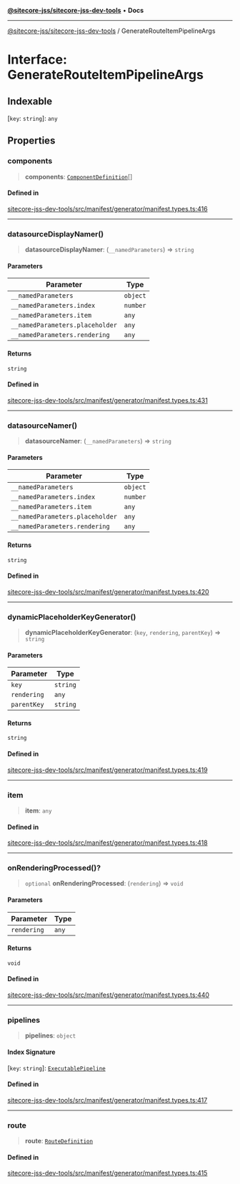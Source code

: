 [**@sitecore-jss/sitecore-jss-dev-tools**](../README.md) • **Docs**

***

[@sitecore-jss/sitecore-jss-dev-tools](../README.md) / GenerateRouteItemPipelineArgs

# Interface: GenerateRouteItemPipelineArgs

## Indexable

 \[`key`: `string`\]: `any`

## Properties

### components

> **components**: [`ComponentDefinition`](ComponentDefinition.md)[]

#### Defined in

[sitecore-jss-dev-tools/src/manifest/generator/manifest.types.ts:416](https://github.com/Sitecore/jss/blob/ae6f916d439f946bec091261304f83eefbcedd38/packages/sitecore-jss-dev-tools/src/manifest/generator/manifest.types.ts#L416)

***

### datasourceDisplayNamer()

> **datasourceDisplayNamer**: (`__namedParameters`) => `string`

#### Parameters

| Parameter | Type |
| ------ | ------ |
| `__namedParameters` | `object` |
| `__namedParameters.index` | `number` |
| `__namedParameters.item` | `any` |
| `__namedParameters.placeholder` | `any` |
| `__namedParameters.rendering` | `any` |

#### Returns

`string`

#### Defined in

[sitecore-jss-dev-tools/src/manifest/generator/manifest.types.ts:431](https://github.com/Sitecore/jss/blob/ae6f916d439f946bec091261304f83eefbcedd38/packages/sitecore-jss-dev-tools/src/manifest/generator/manifest.types.ts#L431)

***

### datasourceNamer()

> **datasourceNamer**: (`__namedParameters`) => `string`

#### Parameters

| Parameter | Type |
| ------ | ------ |
| `__namedParameters` | `object` |
| `__namedParameters.index` | `number` |
| `__namedParameters.item` | `any` |
| `__namedParameters.placeholder` | `any` |
| `__namedParameters.rendering` | `any` |

#### Returns

`string`

#### Defined in

[sitecore-jss-dev-tools/src/manifest/generator/manifest.types.ts:420](https://github.com/Sitecore/jss/blob/ae6f916d439f946bec091261304f83eefbcedd38/packages/sitecore-jss-dev-tools/src/manifest/generator/manifest.types.ts#L420)

***

### dynamicPlaceholderKeyGenerator()

> **dynamicPlaceholderKeyGenerator**: (`key`, `rendering`, `parentKey`) => `string`

#### Parameters

| Parameter | Type |
| ------ | ------ |
| `key` | `string` |
| `rendering` | `any` |
| `parentKey` | `string` |

#### Returns

`string`

#### Defined in

[sitecore-jss-dev-tools/src/manifest/generator/manifest.types.ts:419](https://github.com/Sitecore/jss/blob/ae6f916d439f946bec091261304f83eefbcedd38/packages/sitecore-jss-dev-tools/src/manifest/generator/manifest.types.ts#L419)

***

### item

> **item**: `any`

#### Defined in

[sitecore-jss-dev-tools/src/manifest/generator/manifest.types.ts:418](https://github.com/Sitecore/jss/blob/ae6f916d439f946bec091261304f83eefbcedd38/packages/sitecore-jss-dev-tools/src/manifest/generator/manifest.types.ts#L418)

***

### onRenderingProcessed()?

> `optional` **onRenderingProcessed**: (`rendering`) => `void`

#### Parameters

| Parameter | Type |
| ------ | ------ |
| `rendering` | `any` |

#### Returns

`void`

#### Defined in

[sitecore-jss-dev-tools/src/manifest/generator/manifest.types.ts:440](https://github.com/Sitecore/jss/blob/ae6f916d439f946bec091261304f83eefbcedd38/packages/sitecore-jss-dev-tools/src/manifest/generator/manifest.types.ts#L440)

***

### pipelines

> **pipelines**: `object`

#### Index Signature

 \[`key`: `string`\]: [`ExecutablePipeline`](ExecutablePipeline.md)

#### Defined in

[sitecore-jss-dev-tools/src/manifest/generator/manifest.types.ts:417](https://github.com/Sitecore/jss/blob/ae6f916d439f946bec091261304f83eefbcedd38/packages/sitecore-jss-dev-tools/src/manifest/generator/manifest.types.ts#L417)

***

### route

> **route**: [`RouteDefinition`](RouteDefinition.md)

#### Defined in

[sitecore-jss-dev-tools/src/manifest/generator/manifest.types.ts:415](https://github.com/Sitecore/jss/blob/ae6f916d439f946bec091261304f83eefbcedd38/packages/sitecore-jss-dev-tools/src/manifest/generator/manifest.types.ts#L415)

